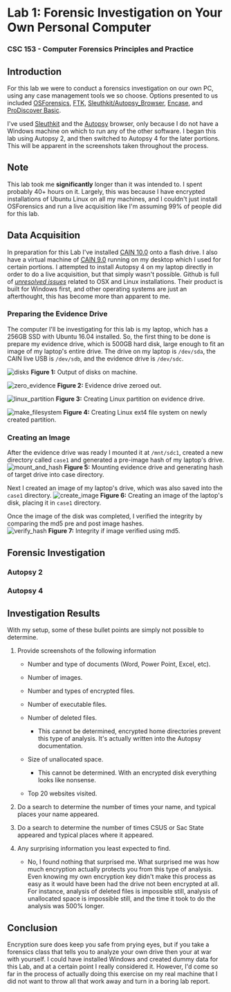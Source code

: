 # Lab 1: Forensic Investigation on Your Own Personal Computer
### CSC 153 - Computer Forensics Principles and Practice


## Introduction  
For this lab we were to conduct a forensics investigation on our own PC, using any case management tools we so choose. Options presented to us included [OSForensics](https://www.osforensics.com/), [FTK](https://accessdata.com/products-services/forensic-toolkit-ftk), [Sleuthkit/Autopsy_Browser](https://www.sleuthkit.org/), [Encase](https://www.guidancesoftware.com/encase-forensic), and [ProDiscover Basic](https://www.prodiscover.com/).

I've used [Sleuthkit](https://www.sleuthkit.org/) and the [Autopsy](https://www.sleuthkit.org/autopsy/) browser, only because I do not have a Windows machine on which to run any of the other software. I began this lab using Autopsy 2, and then switched to Autopsy 4 for the later portions. This will be apparent in the screenshots taken throughout the process.

## Note
This lab took me **significantly** longer than it was intended to. I spent probably 40+ hours on it. Largely, this was because I have encrypted installations of Ubuntu Linux on all my machines, and I couldn't just install OSForensics and run a live acquisition like I'm assuming 99% of people did for this lab.


## Data Acquisition  
In preparation for this Lab I've installed [CAIN 10.0](https://www.caine-live.net/) onto a flash drive. I also have a virtual machine of [CAIN 9.0](https://www.caine-live.net/) running on my desktop which I used for certain portions. I attempted to install Autopsy 4 on my laptop directly in order to do a live acquisition, but that simply wasn't possible. Github is full of *[unresolved issues](https://github.com/sleuthkit/autopsy/issues)* related to OSX and Linux installations. Their product is built for Windows first, and other operating systems are just an afterthought, this has become more than apparent to me.


### Preparing the Evidence Drive  

 The computer I'll be investigating for this lab is my laptop, which has a 256GB SSD with Ubuntu 16.04 installed. So, the first thing to be done is prepare my evidence drive, which is 500GB hard disk, large enough to fit an image of my laptop's entire drive. The drive on my laptop is `/dev/sda`, the CAIN live USB is `/dev/sdb`, and the evidence drive is `/dev/sdc`.

 ![disks](./images/list_disks.png)
 **Figure 1:** Output of disks on machine.

![zero_evidence](./images/zero_evidence.png)
**Figure 2:** Evidence drive zeroed out.

![linux_partition](./images/linux-partition.png)
**Figure 3:** Creating Linux partition on evidence drive.

![make_filesystem](./images/make-filesystem.png)
**Figure 4:** Creating Linux ext4 file system on newly created partition.

### Creating an Image  

After the evidence drive was ready I mounted it at `/mnt/sdc1`, created a new directory called `case1` and generated a pre-image hash of my laptop's drive.
![mount_and_hash](./images/mount-and-hash.png)
**Figure 5:** Mounting evidence drive and generating hash of target drive into case directory.

Next I created an image of my laptop's drive, which was also saved into the `case1` directory.
![create_image](./images/create-image.png)
**Figure 6:** Creating an image of the laptop's disk, placing it in `case1` directory.

Once the image of the disk was completed, I verified the integrity by comparing the md5 pre and post image hashes.  
![verify_hash](./images/verify-hash.png)
**Figure 7:** Integrity if image verified using md5.


## Forensic Investigation

### Autopsy 2

### Autopsy 4

## Investigation Results  
With my setup, some of these bullet points are simply not possible to determine.

1. Provide screenshots of the following information

    * Number and type of documents (Word, Power Point, Excel, etc).
    * Number of images.

    * Number and types of encrypted files.

    * Number of executable files.

    * Number of deleted files.
      * This cannot be determined, encrypted home directories prevent this type of analysis. It's actually written into the Autopsy documentation.  

    * Size of unallocated space.
      * This cannot be determined. With an encrypted disk everything looks like nonsense.

    * Top 20 websites visited.

2. Do a search to determine the number of times your name, and typical places your name appeared.


3. Do a search to determine the number of times CSUS or Sac State appeared and typical places where it appeared.

4. Any surprising information you least expected to find.
    * No, I found nothing that surprised me. What surprised me was how much encryption actually protects you from this type of analysis. Even knowing my own encryption key didn't make this process as easy as it would have been had the drive not been encrypted at all. For instance, analysis of deleted files is impossible still, analysis of unallocated space is impossible still, and the time it took to do the analysis was 500% longer.


## Conclusion  
Encryption sure does keep you safe from prying eyes, but if you take a forensics class that tells you to analyze your own drive then your at war with yourself. I could have installed Windows and created dummy data for this Lab, and at a certain point I really considered it. However, I'd come so far in the process of actually doing this exercise on my real machine that I did not want to throw all that work away and turn in a boring lab report.

